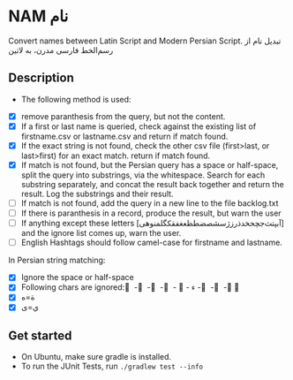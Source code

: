 # NAM نام
Convert names between Latin Script and Modern Persian Script.
تبدیل نام از رسم‌الخط فارسی مدرن، به لاتین


## Description

* The following method is used:

* [x] remove paranthesis from the query, but not the content.
* [x] If a first or last name is queried, check against the existing list of firstname.csv or lastname.csv and return if match found.
* [x] If the exact string is not found, check the other csv file (first>last, or last>first) for an exact match. return if match found.
* [x] If match is not found, but the Persian query has a space or half-space, split the query into substrings, via the whitespace. Search for each substring separately, and concat the result back together and return the result. Log the substrings and their result.
* [ ] If match is not found, add the query in a new line to the file backlog.txt
* [ ] If there is paranthesis in a record, produce the result, but warn the user
* [ ] If anything except these letters  [‌‌آبپتث‌جچحخدذرزژسشصضطظعغفقکگلمنوهی‌] and the ignore list comes up, warn the user.
* [ ] English Hashtags should follow camel-case for firstname and lastname.

In Persian string matching:
* [x] Ignore the space or half-space
* [x] Following chars are ignored: َ  - ُ  -  ِ  -  ّ  - ، -  ء - ً  - ٌ  - ٍ   ّ
* [x] ة=ه
* [x] ي=ی

## Get started
* On Ubuntu, make sure gradle is installed.
* To run the JUnit Tests, run `./gradlew test --info`

